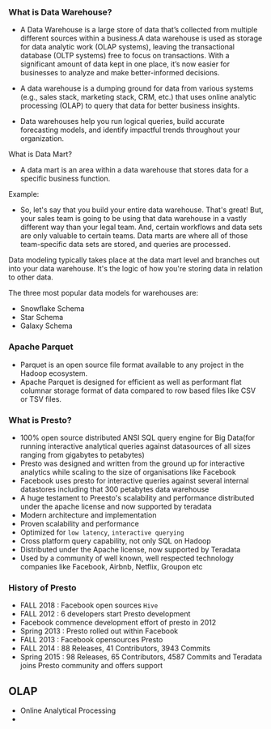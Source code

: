 ### What is Data Warehouse?

- A Data Warehouse is a large store of data that’s collected from multiple different sources within a business.A data warehouse is used as storage for data analytic work (OLAP systems), leaving the transactional database (OLTP systems) free to focus on transactions. With a significant amount of data kept in one place, it’s now easier for businesses to analyze and make better-informed decisions.

- A data warehouse is a dumping ground for data from various systems (e.g., sales stack, marketing stack, CRM, etc.) that uses online analytic processing (OLAP) to query that data for better business insights.

- Data warehouses help you run logical queries, build accurate forecasting models, and identify impactful trends throughout your organization.


What is Data Mart?
- A data mart is an area within a data warehouse that stores data for a specific business function.

Example:
- So, let's say that you build your entire data warehouse. That's great! But, your sales team is going to be using that data warehouse in a vastly different way than your legal team. And, certain workflows and data sets are only valuable to certain teams. Data marts are where all of those team-specific data sets are stored, and queries are processed.


Data modeling typically takes place at the data mart level and branches out into your data warehouse. It's the logic of how you're storing data in relation to other data.

The three most popular data models for warehouses are:

- Snowflake Schema
- Star Schema
- Galaxy Schema



### Apache Parquet
- Parquet is an open source file format available to any project in the Hadoop ecosystem. 
- Apache Parquet is designed for efficient as well as performant flat columnar storage format of data compared to row based files like CSV or TSV files.




### What is Presto?

- 100% open source distributed ANSI SQL query engine for Big Data(for running interactive analytical queries against datasources of all sizes
  ranging from gigabytes to petabytes)
- Presto was designed and written from the ground up for interactive analytics while scaling to the size of organisations
  like Facebook
- Facebook uses presto for interactive queries against several internal datastores including that 300 petabytes data
  warehouse 
- A huge testament to Preesto's scalability and performance distributed under the apache license and now supported by   teradata
- Modern architecture and implementation
- Proven scalability and performance
- Optimized for `low latency`, `interactive querying`
- Cross platform query capability, not only SQL on Hadoop
- Distributed under the Apache license, now supported by  Teradata
- Used by a community of well known, well respected technology companies like Facebook, Airbnb, Netflix, Groupon etc


### History of Presto
- FALL 2018 : Facebook open sources `Hive`
- FALL 2012 : 6 developers start Presto development
- Facebook commence development effort of presto in 2012
- Spring 2013 :  Presto rolled out within Facebook
- FALL 2013 : Facebook opensources Presto
- FALL 2014  : 88 Releases, 41 Contributors, 3943 Commits
- Spring 2015 :  98 Releases, 65 Contributors, 4587 Commits  and Teradata joins Presto community and offers support 


## OLAP
- Online Analytical Processing
- 
